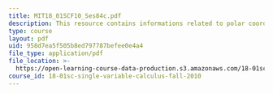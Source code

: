 ```yaml
---
title: MIT18_01SCF10_Ses84c.pdf
description: This resource contains informations related to polar coordinates and graphing.
type: course
layout: pdf
uid: 958d7ea5f505b8ed797787befee0e4a4
file_type: application/pdf
file_location: >-
  https://open-learning-course-data-production.s3.amazonaws.com/18-01sc-single-variable-calculus-fall-2010/958d7ea5f505b8ed797787befee0e4a4_MIT18_01SCF10_Ses84c.pdf
course_id: 18-01sc-single-variable-calculus-fall-2010
---
```

